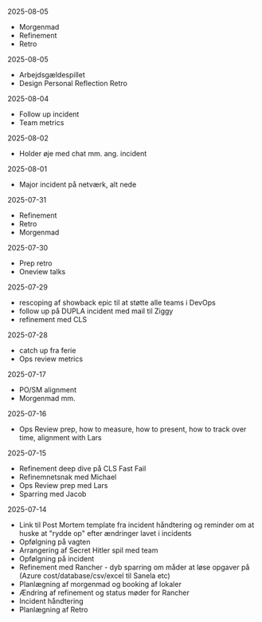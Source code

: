 2025-08-05
- Morgenmad
- Refinement
- Retro

2025-08-05
- Arbejdsgældespillet
- Design Personal Reflection Retro

2025-08-04
- Follow up incident
- Team metrics

2025-08-02
- Holder øje med chat mm. ang. incident

2025-08-01
- Major incident på netværk, alt nede

2025-07-31
- Refinement
- Retro
- Morgenmad

2025-07-30
- Prep retro
- Oneview talks

2025-07-29
- rescoping af showback epic til at støtte alle teams i DevOps
- follow up på DUPLA incident med mail til Ziggy
- refinement med CLS

2025-07-28
- catch up fra ferie
- Ops review metrics

2025-07-17
- PO/SM alignment
- Morgenmad mm. 

2025-07-16
- Ops Review prep, how to measure, how to present, how to track over time, alignment with Lars

2025-07-15
- Refinement deep dive på CLS Fast Fail
- Refinemnetsnak med Michael
- Ops Review prep med Lars
- Sparring med Jacob

2025-07-14
- Link til Post Mortem template fra incident håndtering og reminder om at huske at "rydde op" efter ændringer lavet i incidents
- Opfølgning på vagten
- Arrangering af Secret Hitler spil med team
- Opfølgning på incident
- Refinement med Rancher - dyb sparring om måder at løse opgaver på (Azure cost/database/csv/excel til Sanela etc)
- Planlægning af morgenmad og booking af lokaler
- Ændring af refinement og status møder for Rancher
- Incident håndtering
- Planlægning af Retro
